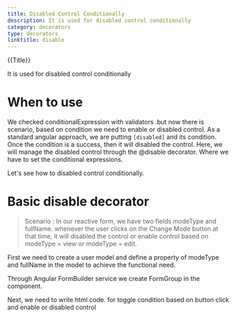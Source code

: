 ```yaml
---
title: Disabled Control Conditionally
description: It is used for disabled control conditionally
category: decorators
type: decorators
linktitle: disable
---
```


<div class="title-bar top_title"><p>{{Title}}</p></div> <div class="title-bar"><p>It is used for disabled control conditionally</p></div>

# When to use
We checked conditionalExpression with validators .but now there is scenario, based on condition we need to enable or disabled control. As a standard angular approach, we are putting `[disabled]` and its condition. Once the condition is a success, then it will disabled the control.
Here, we will manage the disabled control through the @disable decorator. Where we have to set the conditional expressions.

Let's see how to disabled control conditionally.

# Basic disable decorator  
> Scenario : In our reactive form, we have two fields modeType and fullName. whenever the user clicks on the Change Mode button at that time, it will disabled the control or enable control based on modeType = view or modeType = edit.

First we need to create a user model and define a property of modeType and fullName in the model to achieve the functional need.
<div component="app-code" key="disable-add-model"></div> 

Through Angular FormBuilder service we create FormGroup in the component.

<div component="app-code" key="disable-add-component"></div> 

Next, we need to write html code. for toggle condition based on button click and enable or disabled control
<div component="app-code" key="disable-add-html"></div> 
<div component="app-example-runner" ref-component="app-disable-add"></div>

